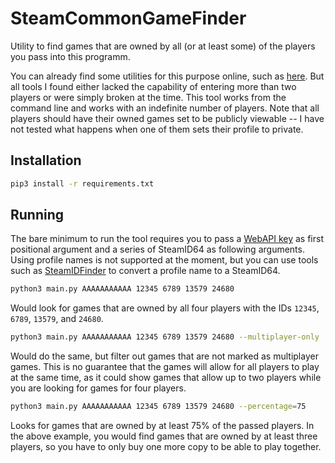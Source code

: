 # SteamCommonGameFinder
Utility to find games that are owned by all (or at least some) of the players you pass into this programm.

You can already find some utilities for this purpose online, such as [here](https://www.mysteamgauge.com/friends). But all tools I found either lacked the capability of entering more than two players or were simply broken at the time.
This tool works from the command line and works with an indefinite number of players. Note that all players should have their owned games set to be publicly viewable -- I have not tested what happens when one of them sets their profile to private.

## Installation
```sh
pip3 install -r requirements.txt
```

## Running
The bare minimum to run the tool requires you to pass a [WebAPI key](https://steamcommunity.com/dev/apikey) as first positional argument and a series of SteamID64 as following arguments. Using profile names is not supported at the moment, but you can use tools such as [SteamIDFinder](https://www.steamidfinder.com/) to convert a profile name to a SteamID64.

```sh
python3 main.py AAAAAAAAAAA 12345 6789 13579 24680
```

Would look for games that are owned by all four players with the IDs `12345`, `6789`, `13579`, and `24680`.

```sh
python3 main.py AAAAAAAAAAA 12345 6789 13579 24680 --multiplayer-only
```

Would do the same, but filter out games that are not marked as multiplayer games. This is no guarantee that the games will allow for all players to play at the same time, as it could show games that allow up to two players while you are looking for games for four players.

```sh
python3 main.py AAAAAAAAAAA 12345 6789 13579 24680 --percentage=75
``` 

Looks for games that are owned by at least 75% of the passed players. In the above example, you would find games that are owned by at least three players, so you have to only buy one more copy to be able to play together.
